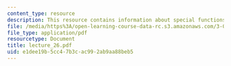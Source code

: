 ```yaml
---
content_type: resource
description: This resource contains information about special functions.
file: /media/https%3A/open-learning-course-data-rc.s3.amazonaws.com/3-016-mathematics-for-materials-scientists-and-engineers-fall-2005/e1dee19b5cc47b3cac992ab9aa88beb5_lecture_26.pdf
file_type: application/pdf
resourcetype: Document
title: lecture_26.pdf
uid: e1dee19b-5cc4-7b3c-ac99-2ab9aa88beb5
---
```

